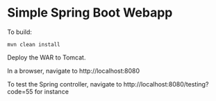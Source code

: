 # Simple Spring Boot Webapp

To build:

`mvn clean install`

Deploy the WAR to Tomcat.

In a browser, navigate to http://localhost:8080

To test the Spring controller, navigate to http://localhost:8080/testing?code=55 for instance


